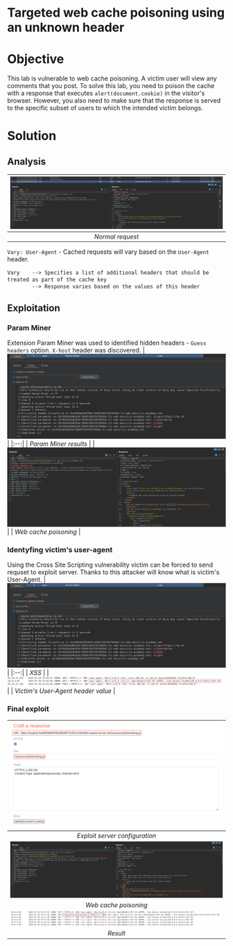 # Targeted web cache poisoning using an unknown header
# Objective
This lab is vulnerable to web cache poisoning. A victim user will view any comments that you post. To solve this lab, you need to poison the cache with a response that executes `alert(document.cookie)` in the visitor's browser. However, you also need to make sure that the response is served to the specific subset of users to which the intended victim belongs.

# Solution
## Analysis
|![](Images/image-13.png)|
|:--:| 
| *Normal request* |

`Vary: User-Agent` - Cached requests will vary based on the `User-Agent` header.
```
Vary    --> Specifies a list of additional headers that should be treated as part of the cache key
        --> Response varies based on the values of this header
```

## Exploitation
### Param Miner
Extension Param Miner was used to identified hidden headers - `Guess headers` option. `X-host` header was discovered.
|![](Images/image-14.png)|
|:--:| 
| *Param Miner results* |
|![](Images/image-15.png)|
| *Web cache poisoning* |

### Identyfing victim's user-agent
Using the Cross Site Scripting vulnerability victim can be forced to send requset to exploit server. Thanks to this attacker will know what is victim's User-Agent.
|![](Images/image-14.png)|
|:--:| 
| *XSS* |
|![](Images/image-17.png)|
| *Victim's User-Agent header value* |

### Final exploit
|![](Images/image-19.png)|
|:--:| 
| *Exploit server configuration* |
|![](Images/image-18.png)|
| *Web cache poisoning* |
|![](Images/image-20.png)|
| *Result* |
